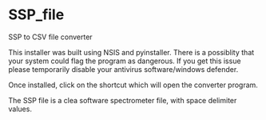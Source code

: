 # SSP_file
SSP to CSV file converter



This installer was built using NSIS and pyinstaller. There is a possiblity that your system could flag the program as dangerous. If you get this issue please temporarily disable
your antivirus software/windows defender.

Once installed, click on the shortcut which will open the converter program.


The SSP file is a clea software spectrometer file, with space delimiter values.
